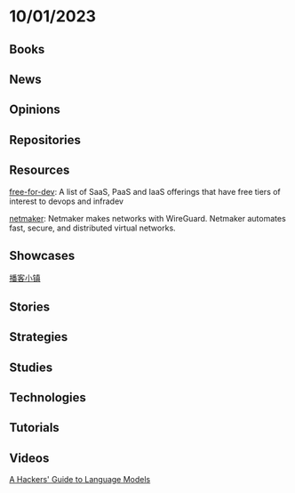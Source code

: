 # 10/01/2023

## Books

## News

## Opinions

## Repositories

## Resources
[free-for-dev](https://github.com/ripienaar/free-for-dev): A list of SaaS, PaaS and IaaS offerings that have free tiers of interest to devops and infradev

[netmaker](https://github.com/gravitl/netmaker): Netmaker makes networks with WireGuard. Netmaker automates fast, secure, and distributed virtual networks.

## Showcases
[播客小镇](https://podtown.xyz/)

## Stories

## Strategies

## Studies

## Technologies

## Tutorials

## Videos
[A Hackers' Guide to Language Models](https://www.youtube.com/watch?v=jkrNMKz9pWU)

